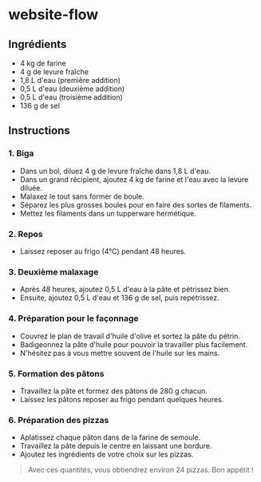 # website-flow

## Ingrédients

- 4 kg de farine
- 4 g de levure fraîche
- 1,8 L d'eau (première addition)
- 0,5 L d'eau (deuxième addition)
- 0,5 L d'eau (troisième addition)
- 136 g de sel

## Instructions

### 1. Biga

- Dans un bol, diluez 4 g de levure fraîche dans 1,8 L d'eau.
- Dans un grand récipient, ajoutez 4 kg de farine et l'eau avec la levure diluée.
- Malaxez le tout sans former de boule.
- Séparez les plus grosses boules pour en faire des sortes de filaments.
- Mettez les filaments dans un tupperware hermétique.

### 2. Repos

- Laissez reposer au frigo (4°C) pendant 48 heures.

### 3. Deuxième malaxage

- Après 48 heures, ajoutez 0,5 L d'eau à la pâte et pétrissez bien.
- Ensuite, ajoutez 0,5 L d'eau et 136 g de sel, puis repétrissez.

### 4. Préparation pour le façonnage

- Couvrez le plan de travail d'huile d'olive et sortez la pâte du pétrin.
- Badigeonnez la pâte d'huile pour pouvoir la travailler plus facilement.
- N'hésitez pas à vous mettre souvent de l'huile sur les mains.

### 5. Formation des pâtons

- Travaillez la pâte et formez des pâtons de 280 g chacun.
- Laissez les pâtons reposer au frigo pendant quelques heures.

### 6. Préparation des pizzas

- Aplatissez chaque pâton dans de la farine de semoule.
- Travaillez la pâte depuis le centre en laissant une bordure.
- Ajoutez les ingrédients de votre choix sur les pizzas.

> Avec ces quantités, vous obtiendrez environ 24 pizzas. Bon appétit !
